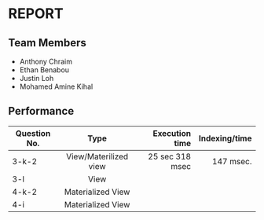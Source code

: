 # REPORT

## Team Members
* Anthony Chraim
* Ethan Benabou
* Justin Loh
* Mohamed Amine Kihal


## Performance
| Question No.  | Type                   | Execution time  | Indexing/time |
| ------------- |:----------------------:| ---------------:|---------------:
| 3-k-2         | View/Materilized view  | 25 sec 318 msec |     147 msec. |
| 3-l           | View                   |                 |               |
| 4-k-2         | Materialized View      |                 |               |
| 4-i           | Materialized View      |                 |               |
